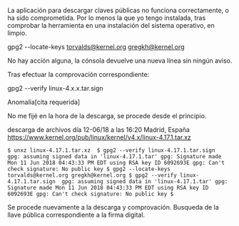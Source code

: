 La aplicación para descargar claves públicas no funciona correctamente, o ha sido comprometida. Por lo menos la que yo tengo instalada, tras comprobar la herramienta en una instalación del sistema operativo, en limpio.

gpg2 --locate-keys torvalds@kernel.org gregkh@kernel.org

No hay acción alguna, la cónsola devuelve una nueva línea sin ningún aviso.

Tras efectuar la comprovación correspondiente:

gpg2 --verify linux-4.x.x.tar.sign


Anomalía[cita requerida]

No me fijé en la hora de la descarga, se procede desde el principio.

descarga de archivos día 12-06/18 a las 16:20 Madrid, España
https://www.kernel.org/pub/linux/kernel/v4.x/linux-4.17.1.tar.xz

`$ unxz linux-4.17.1.tar.xz 
$ gpg2 --verify linux-4.17.1.tar.sign 
gpg: assuming signed data in 'linux-4.17.1.tar'
gpg: Signature made Mon 11 Jun 2018 04:43:33 PM EDT using RSA key ID 6092693E
gpg: Can't check signature: No public key
$ gpg2 --locate-keys torvalds@kernel.org gregkh@kernel.org
$ gpg2 --verify linux-4.17.1.tar.sign 
gpg: assuming signed data in 'linux-4.17.1.tar'
gpg: Signature made Mon 11 Jun 2018 04:43:33 PM EDT using RSA key ID 6092693E
gpg: Can't check signature: No public key
$ `

Se procede nuevamente a la descarga y comprovación. Busqueda de la llave pública correspondiente a la firma digital.




